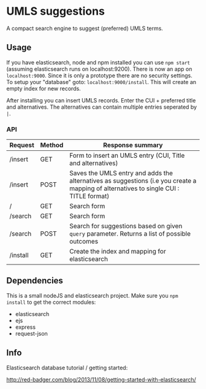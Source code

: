 UMLS suggestions
=========

A compact search engine to suggest (preferred) UMLS terms.

## Usage

If you have elasticsearch, node and npm installed you can use `npm start` (assuming elasticsearch runs on localhost:9200). There is now an app on `localhost:9000`. Since it is only a prototype there are no security settings. To setup your "database" goto: `localhost:9000/install`. This will create an empty index for new records.

After installing you can insert UMLS records. Enter the CUI + preferred title and alternatives. The alternatives can contain multiple entries seperated by ` | `.


### API

| Request       | Method      | Response summary  |
| ------------- |-------------| -----|
| /insert      | GET | Form to insert an UMLS entry (CUI, Title and alternatives) |
| /insert      | POST      |   Saves the UMLS entry and adds the alternatives as suggestions (i.e you create a mapping of alternatives to single CUI : TITLE format) |
| / | GET      |  Search form |
| /search | GET      |  Search form |
| /search | POST      |  Search for suggestions based on given `query` parameter. Returns a list of possible outcomes  |
| /install | GET      |  Create the index and mapping for elasticsearch  |

## Dependencies

This is a small nodeJS and elasticsearch project. Make sure you `npm install` to get the correct modules:

* elasticsearch
* ejs
* express
* request-json

## Info

Elasticsearch database tutorial / getting started:

http://red-badger.com/blog/2013/11/08/getting-started-with-elasticsearch/